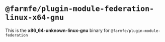 # `@farmfe/plugin-module-federation-linux-x64-gnu`

This is the **x86_64-unknown-linux-gnu** binary for `@farmfe/plugin-module-federation`

